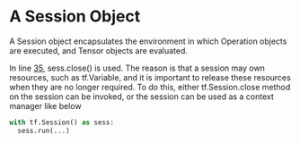 # A Session Object

A Session object encapsulates the environment in which Operation objects are executed, and Tensor objects are evaluated. 

In line [35](https://github.com/ffliza/hello-world/blob/master/matrix_multiplication_tf.py), sess.close() is used. The reason is 
that a session may own resources, such as tf.Variable, and it is important to release these resources when they are no longer required. 
To do this, either tf.Session.close  method on the session can be invoked, or the session can be used as a context manager like below 

```python
with tf.Session() as sess:
  sess.run(...)
```

